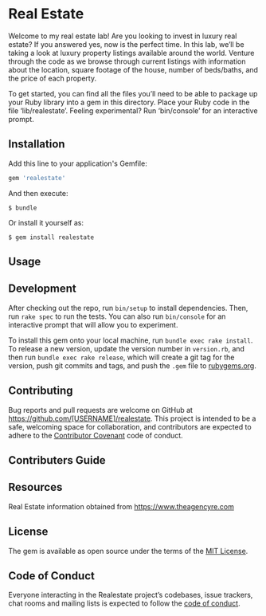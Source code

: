 # Real Estate
Welcome to my real estate lab! Are you looking to invest in luxury real estate? If you answered yes, now is the perfect time. In this lab, we’ll be taking a look at luxury property listings available around the world. Venture through the code as we browse through current listings with information about the location, square footage of the house, number of beds/baths, and the price of each property.

To get started, you can find all the files you’ll need to be able to package up your Ruby library into a gem in this directory. Place your Ruby code in the file ‘lib/realestate’. Feeling experimental? Run ‘bin/console’ for an interactive prompt. 

## Installation

Add this line to your application's Gemfile:

```ruby
gem 'realestate'
```

And then execute:

    $ bundle

Or install it yourself as:

    $ gem install realestate

## Usage

  <!-- Go into Documents directory, into workspace directory, into learnco directory then realestate directory
  then run 
  ./bin/realestate
  then it will display all the listings
  choose the number of the property and it will display more information as in home specs and price of property.
  type E to exit.
  run ./bin/realestate to start from the beginning again -->
<!-- TODO: Write usage instructions here -->

## Development

After checking out the repo, run `bin/setup` to install dependencies. Then, run `rake spec` to run the tests. You can also run `bin/console` for an interactive prompt that will allow you to experiment.

To install this gem onto your local machine, run `bundle exec rake install`. To release a new version, update the version number in `version.rb`, and then run `bundle exec rake release`, which will create a git tag for the version, push git commits and tags, and push the `.gem` file to [rubygems.org](https://rubygems.org).

## Contributing

Bug reports and pull requests are welcome on GitHub at https://github.com/[USERNAME]/realestate. This project is intended to be a safe, welcoming space for collaboration, and contributors are expected to adhere to the [Contributor Covenant](http://contributor-covenant.org) code of conduct.


## Contributers Guide

## Resources

Real Estate information obtained from https://www.theagencyre.com

## License

The gem is available as open source under the terms of the [MIT License](https://opensource.org/licenses/MIT).

## Code of Conduct

Everyone interacting in the Realestate project’s codebases, issue trackers, chat rooms and mailing lists is expected to follow the [code of conduct](https://github.com/[USERNAME]/realestate/blob/master/CODE_OF_CONDUCT.md).
